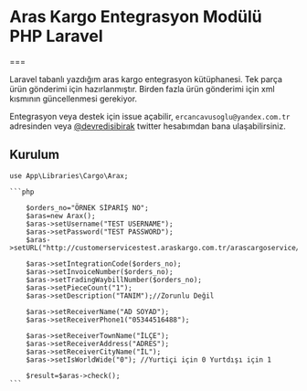 # Aras Kargo Entegrasyon Modülü PHP Laravel

===

Laravel tabanlı yazdığım aras kargo entegrasyon kütüphanesi. Tek parça ürün gönderimi için hazırlanmıştır. Birden fazla ürün gönderimi için xml kısmının güncellenmesi gerekiyor. 

Entegrasyon veya destek için issue açabilir, `ercancavusoglu@yandex.com.tr` adresinden veya [@devredisibirak](http://twitter.com/devredisibirak) twitter hesabımdan bana ulaşabilirsiniz.

## Kurulum

	use App\Libraries\Cargo\Arax;

	```php
		
		$orders_no="ÖRNEK SİPARİŞ NO";
		$aras=new Arax();
        $aras->setUsername("TEST USERNAME");
        $aras->setPassword("TEST PASSWORD");
        $aras->setURL("http://customerservicestest.araskargo.com.tr/arascargoservice/arascargoservice.asmx");

        $aras->setIntegrationCode($orders_no);
        $aras->setInvoiceNumber($orders_no);
        $aras->setTradingWaybillNumber($orders_no);
        $aras->setPieceCount("1");
        $aras->setDescription("TANIM");//Zorunlu Değil

        $aras->setReceiverName("AD SOYAD");
        $aras->setReceiverPhone1("05344516488");

        $aras->setReceiverTownName("İLÇE");
        $aras->setReceiverAddress("ADRES");
        $aras->setReceiverCityName("İL");
        $aras->setIsWorldWide("0"); //Yurtiçi için 0 Yurtdışı için 1

        $result=$aras->check();
	```
